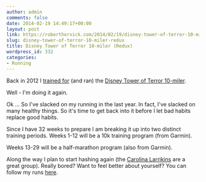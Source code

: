 ```yaml
---
author: admin
comments: false
date: 2014-02-19 14:49:17+00:00
layout: post
link: https://roberthorvick.com/2014/02/19/disney-tower-of-terror-10-miler-redux/
slug: disney-tower-of-terror-10-miler-redux
title: Disney Tower of Terror 10-miler (Redux)
wordpress_id: 332
categories:
- Running
---
```


Back in 2012 I [trained for](http://www.roberthorvick.com/2012/03/12/disneys-twilight-zone-tower-of-terror-10-miler-training-plan/) (and ran) the [Disney Tower of Terror 10-miler](http://www.rundisney.com/tower-of-terror-10-miler/).

Well - I'm doing it again.

Ok ... So I've slacked on my running in the last year.  In fact, I've slacked on many healthy things.  So it's time to get back into it before I let bad habits replace good habits.

Since I have 32 weeks to prepare I am breaking it up into two distinct training periods.  Weeks 1-12 will be a 10k training program (from Garmin).

Weeks 13-29 will be a half-marathon program (also from Garmin).

Along the way I plan to start hashing again (the [Carolina Larrikins](http://www.carolinalarrikins.com/) are a great group).  Really bored?  Want to feel better about yourself?  You can follow my runs [here](http://connect.garmin.com/profile/bubbafat).

